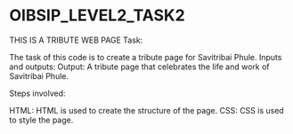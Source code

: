 # OIBSIP_LEVEL2_TASK2
THIS IS A TRIBUTE WEB PAGE
Task:

The task of this code is to create a tribute page for Savitribai Phule.
Inputs and outputs:
Output: A tribute page that celebrates the life and work of Savitribai Phule.

Steps involved:

HTML: HTML is used to create the structure of the page.
CSS: CSS is used to style the page.
